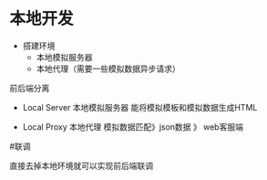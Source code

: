 # 本地开发

- 搭建环境
  - 本地模拟服务器
  - 本地代理（需要一些模拟数据异步请求）
 
前后端分离

- Local Server 本地模拟服务器
能将模拟模板和模拟数据生成HTML

- Local Proxy 本地代理
模拟数据匹配》json数据 》 web客服端

#联调

直接去掉本地环境就可以实现前后端联调